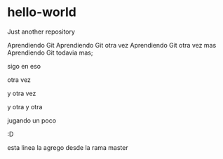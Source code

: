 # hello-world
Just another repository

Aprendiendo Git
Aprendiendo Git otra vez
Aprendiendo Git otra vez mas
Aprendiendo Git todavia mas;

sigo en eso

otra vez

y otra vez

y otra y otra

jugando un poco

:D

esta linea la agrego desde la rama master
